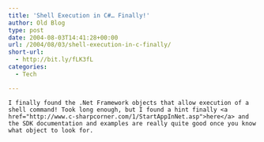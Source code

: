```yaml
---
title: 'Shell Execution in C#… Finally!'
author: Old Blog
type: post
date: 2004-08-03T14:41:28+00:00
url: /2004/08/03/shell-execution-in-c-finally/
short-url:
  - http://bit.ly/fLK3fL
categories:
  - Tech

---
```

<div class='microid-http+http:sha1:16f1057d7b5e1ed6ffca3e388bc1afe9afa5aadb'>
  
    I finally found the .Net Framework objects that allow execution of a shell command! Took long enough, but I found a hint finally <a href="http://www.c-sharpcorner.com/1/StartAppInNet.asp">here</a> and the SDK documentation and examples are really quite good once you know what object to look for.
  

